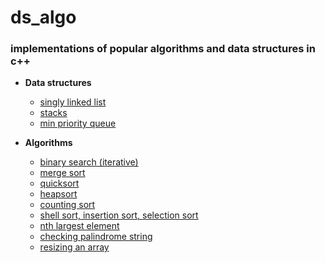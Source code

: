 # ds_algo
### implementations of popular algorithms and data structures in c++ 

* __Data structures__
  * [singly linked list](https://github.com/aniketmore311/ds_algo/blob/master/dataStructures/simpleSinglyLinkedList.cpp)
  * [stacks](https://github.com/aniketmore311/ds_algo/blob/master/dataStructures/stackswithList.cpp)
  * [min priority queue](https://github.com/aniketmore311/ds_algo/blob/master/dataStructures/priorityQueue.cpp)

* __Algorithms__
  * [binary search (iterative)](https://github.com/aniketmore311/ds_algo/blob/master/algorithms/binarySearch.cpp)
  * [merge sort](https://github.com/aniketmore311/ds_algo/blob/master/algorithms/recursiveMergeSort.cpp)
  * [quicksort](https://github.com/aniketmore311/ds_algo/blob/master/algorithms/quickSort.cpp)
  * [heapsort](https://github.com/aniketmore311/ds_algo/blob/master/algorithms/HeapSort.cpp)
  * [counting sort](https://github.com/aniketmore311/ds_algo/blob/master/algorithms/CountingSort.cpp)
  * [shell sort, insertion sort, selection sort](https://github.com/aniketmore311/ds_algo/blob/master/algorithms/elementrySorting.cpp)
  * [nth largest element](https://github.com/aniketmore311/ds_algo/blob/master/algorithms/nthLargestQuickSort.cpp)
  * [checking palindrome string](https://github.com/aniketmore311/ds_algo/blob/master/algorithms/stringPalindrome.cpp)
  * [resizing an array](https://github.com/aniketmore311/ds_algo/blob/master/dataStructures/resizeArray.cpp)

